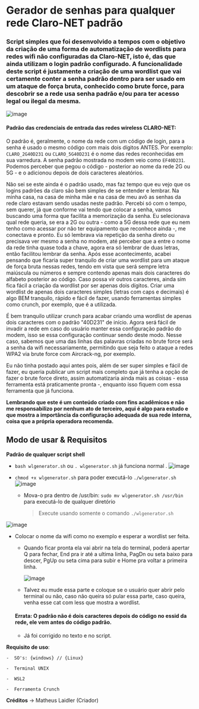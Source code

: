 # Gerador de senhas para qualquer rede Claro-NET padrão

  ### Script simples que foi desenvolvido a tempos com o objetivo da criação de uma forma de automatização de wordlists para redes wifi não configuradas da Claro-NET, isto é, das que ainda utilizam o login padrão configurado. A funcionalidade deste script é justamente a criação de uma wordlist que vai certamente conter a senha padrão dentro para ser usado em um ataque de força bruta, conhecido como brute force, para descobrir se a rede usa senha padrão e/ou para ter acesso legal ou ilegal da mesma.
![image](https://user-images.githubusercontent.com/76860503/199823261-6601ed11-83a9-432b-a65d-5f9c5fa21539.png)

  
  #### Padrão das credenciais de entrada das redes wireless CLARO-NET:
  O padrão é, geralmente, o nome da rede com um código de login, para a senha é usado o mesmo código com mais dois dígitos ANTES.
  Por exemplo: `CLARO_2G40D231` ou `CLARO_5G40D231` é o nome das redes reconhecidas em sua varredura. A senha padrão mostrada no modem veio como `EF40D231`.
  Podemos perceber que pegou o código - posterior ao nome da rede 2G ou 5G - e o adicionou depois de dois caracteres aleatórios.
  
  Não sei se este ainda é o padrão usado, mas faz tempo que eu vejo que os logins padrões da claro são bem simples de se entender e lembrar.
  Na minha casa, na casa de minha mãe e na casa de meu avô as senhas da rede claro estavam sendo usadas neste padrão. Percebi só com o tempo, sem querer, já que conforme vai tendo que colocar a senha, vamos buscando uma forma que facilita a memorização da senha.
  Eu selecionava qual rede queria, se era a 2G ou outra - como a 5G dessa rede que eu nem tenho como acessar por não ter equipamento que reconhece ainda -, me conectava e pronto. Eu só lembrava via repetição da senha direto ou precisava ver mesmo a senha no modem, até perceber que a entre o nome da rede tinha quase toda a chave, agora era só lembrar de duas letras, então facilitou lembrar da senha.
  Após esse acontecimento, acabei pensando que ficaria super tranquilo de criar uma wordlist para um ataque de força bruta nessas redes, tendo em vista que será sempre letra maiúscula ou números e sempre contendo apenas mais dois caracteres do alfabeto posterior ao código. Caso possa vir outros caracteres, ainda sim fica fácil a criação da wordlist por ser apenas dois dígitos.
  Criar uma wordlist de apenas dois caracteres simples (letras com caps e decimais) é algo BEM tranquilo, rápido e fácil de fazer, usando ferramentas simples como crunch, por exemplo, que é a utilizada.
 
  É bem tranquilo utilizar crunch para acabar criando uma wordlist de apenas dois caracteres com o padrão "40D231" de início. 
  Agora será fácil de invadir a rede em caso do usuário manter essa configuração padrão do modem, isso se essa configuração continuar sendo deste modo. 
  Nesse caso, sabemos que uma das linhas das palavras criadas no brute force será a senha da wifi necessariamente, permitindo que seja feito o ataque a redes WPA2 via brute force com Aircrack-ng, por exemplo.
  
  Eu não tinha postado aqui antes pois, além de ser super simples e fácil de fazer, eu queria publicar um script mais completo que já tenha a opção de fazer o brute force direto, assim automatizaria ainda mais as coisas - essa ferramenta está praticamente pronta -, enquanto isso fiquem com essa ferramenta que já funciona.

  **Lembrando que este é um conteúdo criado com fins acadêmicos e não me responsabilizo por nenhum ato de terceiro, aqui é algo para estudo e que mostra a importância da configuração adequada de sua rede interna, coisa que a própria operadora recomenda.**

## Modo de usar & Requisitos
**Padrão de qualquer script shell**
 -  `bash wlgenerator.sh` ou `. wlgenerator.sh` já funciona normal .
 ![image](https://user-images.githubusercontent.com/76860503/199819242-cb07284d-e6cc-4d73-ac91-e5d9293b0a72.png)
 
 -  `chmod +x wlgenerator.sh` para poder executá-lo `./wlgenerator.sh`
 ![image](https://user-images.githubusercontent.com/76860503/199819347-36fe84e0-f331-464d-9eae-80cd7f225ce2.png)
    - Mova-o pra dentro de /usr/bin: 
     `sudo mv wlgenerator.sh /usr/bin` para executá-lo de qualquer diretório
     
       > Execute usando somente o comando `./wlgenerator.sh`
       
  ![image](https://user-images.githubusercontent.com/76860503/199819530-58bb37a9-5fdc-4ba8-873f-6fe16f313e63.png)
 - Colocar o nome da wifi como no exemplo e esperar a wordlist ser feita.
   - Quando ficar pronta ela vai abrir na tela do terminal, poderá apertar Q para fechar, End pra ir até a ultima linha, PagDn ou seta baixo para descer, PgUp ou seta cima para subir e Home pra voltar a primeira linha. 
   
      ![image](https://user-images.githubusercontent.com/76860503/199819738-028f8d10-771d-46fb-bc27-9e39890f9217.png)
   
   - Talvez eu mude essa parte e coloque se o usuário quer abrir pelo terminal ou não, caso não queira só pular essa parte, caso queira, venha esse cat com less que mostra a wordlist.
    
    #### Errata: O padrão não é dois caracteres depois do código no essid da rede, ele vem antes do código padrão. 
    -  Já foi corrigido no texto e no script.
    
    
 **Requisito de uso**:
 
    -  SO's: {windows} // {Linux}
 
    -  Terminal UNIX
 
    -  WSL2 
 
    -  Ferramenta Crunch
 
 **Créditos** -> Matheus Laidler (Criador)
